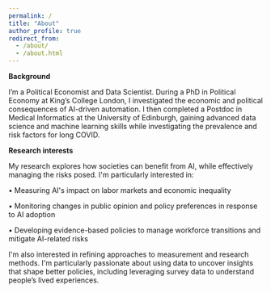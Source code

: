 ```yaml
---
permalink: /
title: "About"
author_profile: true
redirect_from: 
  - /about/
  - /about.html
---
```

**Background**

I’m a Political Economist and Data Scientist. During a PhD in Political Economy at King’s College London, I investigated the economic and political consequences of AI-driven automation. I then completed a Postdoc in Medical Informatics at the University of Edinburgh, gaining advanced data science and machine learning skills while investigating the prevalence and risk factors for long COVID. 


**Research interests**

My research explores how societies can benefit from AI, while effectively managing the risks posed. I'm particularly interested in:

•  Measuring AI's impact on labor markets and economic inequality

•  Monitoring changes in public opinion and policy preferences in response to AI adoption

•  Developing evidence-based policies to manage workforce transitions and mitigate AI-related risks

I'm also interested in refining approaches to measurement and research methods. I'm particularly passionate about using data to uncover insights that shape better policies, including leveraging survey data to understand people’s lived experiences.
